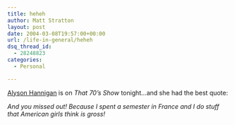 ```yaml
---
title: heheh
author: Matt Stratton
layout: post
date: 2004-03-08T19:57:00+00:00
url: /life-in-general/heheh
dsq_thread_id:
  - 28248823
categories:
  - Personal

---
```

<a href="https://www.network23.com/hub/ahas/" target="_blank">Alyson Hannigan</a> is on _That 70&#8217;s Show_ tonight&#8230;and she had the best quote:

_And you missed out! Because I spent a semester in France and I do stuff that American girls think is gross!_